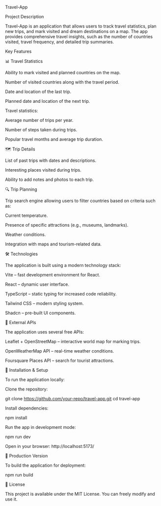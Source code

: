 Travel-App

Project Description

Travel-App is an application that allows users to track travel statistics, plan new trips, and mark visited and dream destinations on a map. The app provides comprehensive travel insights, such as the number of countries visited, travel frequency, and detailed trip summaries.

Key Features

📊 Travel Statistics

Ability to mark visited and planned countries on the map.

Number of visited countries along with the travel period.

Date and location of the last trip.

Planned date and location of the next trip.

Travel statistics:

Average number of trips per year.

Number of steps taken during trips.

Popular travel months and average trip duration.

🗺️ Trip Details

List of past trips with dates and descriptions.

Interesting places visited during trips.

Ability to add notes and photos to each trip.

🔍 Trip Planning

Trip search engine allowing users to filter countries based on criteria such as:

Current temperature.

Presence of specific attractions (e.g., museums, landmarks).

Weather conditions.

Integration with maps and tourism-related data.

🛠️ Technologies

The application is built using a modern technology stack:

Vite – fast development environment for React.

React – dynamic user interface.

TypeScript – static typing for increased code reliability.

Tailwind CSS – modern styling system.

Shadcn – pre-built UI components.

📡 External APIs

The application uses several free APIs:

Leaflet + OpenStreetMap – interactive world map for marking trips.

OpenWeatherMap API – real-time weather conditions.

Foursquare Places API – search for tourist attractions.

🔧 Installation & Setup

To run the application locally:

Clone the repository:

git clone https://github.com/your-repo/travel-app.git
cd travel-app

Install dependencies:

npm install

Run the app in development mode:

npm run dev

Open in your browser: http://localhost:5173/

📌 Production Version

To build the application for deployment:

npm run build

📄 License

This project is available under the MIT License. You can freely modify and use it.
